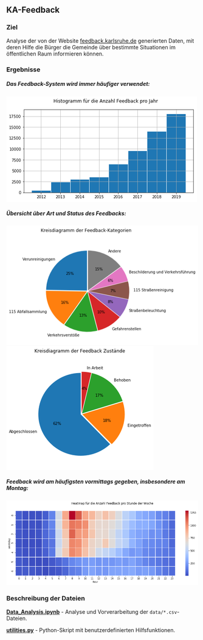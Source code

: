 ## KA-Feedback

### Ziel

Analyse der von der Website [feedback.karlsruhe.de](https://feedback.karlsruhe.de/) generierten Daten, mit deren Hilfe die Bürger die Gemeinde über bestimmte Situationen im öffentlichen Raum informieren können. 

### Ergebnisse

##### Das Feedback-System wird immer häufiger verwendet:

![picture](html/Data_Analysis/output_62_0.png)

##### Übersicht über Art und Status des Feedbacks:

![picture](html/Data_Analysis/output_36_0.png)
![picture](html/Data_Analysis/output_56_0.png)

##### Feedback wird am häufigsten vormittags gegeben, insbesondere am Montag:

![picture](html/Data_Analysis/output_70_0.png)

### Beschreibung der Dateien

__[Data_Analysis.ipynb](Data_Analysis.ipynb)__ -
Analyse und Vorverarbeitung der `data/*.csv`-Dateien.

__[utilities.py](utilities.py)__ -
Python-Skript mit benutzerdefinierten Hilfsfunktionen.